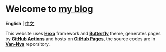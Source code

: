 # Welcome to [my blog](blog.ruavan.moe "w!")

**English** | [中文](README_CN.md "README_CN.md")

This website uses [**Hexo**](https://hexo.io "Hexo Site") framework and [**Butterfly**](https://butterfly.js.org "Butterfly Site") theme, generates pages by [**GitHub Actions**](https://github.com/features/actions "GitHub Actions Site") and hosts on [**GitHub Pages**](https://pages.github.com/ "GitHub Pages Site"), the source codes are in [**Van-Nya**](https://github.com/Van-Nya/Van-Nya "Nya? Nya!") reporsitory.
